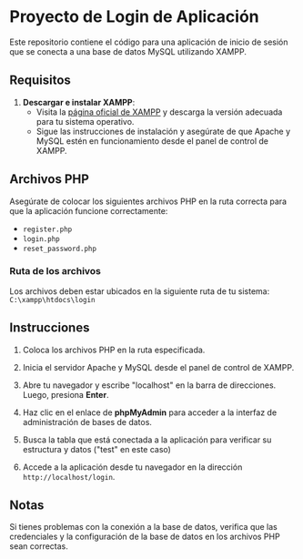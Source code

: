 # Proyecto de Login de Aplicación

Este repositorio contiene el código para una aplicación de inicio de sesión que se conecta a una base de datos MySQL utilizando XAMPP.

## Requisitos

1. **Descargar e instalar XAMPP**:
   - Visita la [página oficial de XAMPP](https://www.apachefriends.org/index.html) y descarga la versión adecuada para tu sistema operativo.
   - Sigue las instrucciones de instalación y asegúrate de que Apache y MySQL estén en funcionamiento desde el panel de control de XAMPP.
     
## Archivos PHP

Asegúrate de colocar los siguientes archivos PHP en la ruta correcta para que la aplicación funcione correctamente:

- `register.php`
- `login.php`
- `reset_password.php`

### Ruta de los archivos

Los archivos deben estar ubicados en la siguiente ruta de tu sistema: `C:\xampp\htdocs\login`


## Instrucciones

1. Coloca los archivos PHP en la ruta especificada.
2. Inicia el servidor Apache y MySQL desde el panel de control de XAMPP.
3. Abre tu navegador y escribe "localhost" en la barra de direcciones. Luego, presiona **Enter**.
4. Haz clic en el enlace de **phpMyAdmin** para acceder a la interfaz de administración de bases de datos.
5. Busca la tabla que está conectada a la aplicación para verificar su estructura y datos ("test" en este caso)

6. Accede a la aplicación desde tu navegador en la dirección `http://localhost/login`.

## Notas

Si tienes problemas con la conexión a la base de datos, verifica que las credenciales y la configuración de la base de datos en los archivos PHP sean correctas.
